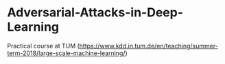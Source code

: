 # Adversarial-Attacks-in-Deep-Learning
Practical course at TUM (https://www.kdd.in.tum.de/en/teaching/summer-term-2018/large-scale-machine-learning/)
